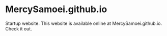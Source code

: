 # MercySamoei.github.io
Startup website.
This website is available online at MercySamoei.github.io. Check it out.
